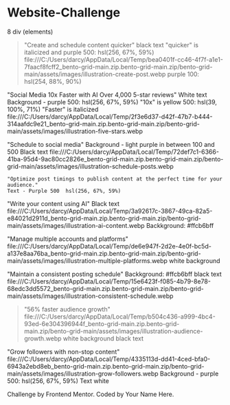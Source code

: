 # Website-Challenge
8 div (elements) 
>"Create and schedule content quicker"
>  black text
>  "quicker" is italicized and purple 500: hsl(256, 67%, 59%)
>  file:///C:/Users/darcy/AppData/Local/Temp/bea0401f-cc46-4f7f-a1e1-7faacf8fcff2_bento-grid-main.zip.bento-grid-main.zip/bento-grid-main/assets/images/illustration-create-post.webp
>  purple 100: hsl(254, 88%, 90%)

"Social Media 10x Faster with AI Over 4,000 5-star reviews"
  White text
  Background - purple 500: hsl(256, 67%, 59%) 
  "10x" is yellow 500: hsl(39, 100%, 71%)
  "Faster" is italicized 
  file:///C:/Users/darcy/AppData/Local/Temp/2f3e6d37-d42f-47b7-b444-314aafdc9e21_bento-grid-main.zip.bento-grid-main.zip/bento-grid-main/assets/images/illustration-five-stars.webp

  "Schedule to social media" 
    Background - light purple in between 100 and 500 
    Black text 
    file:///C:/Users/darcy/AppData/Local/Temp/72def7c1-6366-41ba-95d4-9ac80cc2826e_bento-grid-main.zip.bento-grid-main.zip/bento-grid-main/assets/images/illustration-schedule-posts.webp
  
    "Optimize post timings to publish content at the perfect time for your audience." 
    Text - Purple 500  hsl(256, 67%, 59%) 

"Write your content using AI"
  Black text
  file:///C:/Users/darcy/AppData/Local/Temp/3a92617c-3867-49ca-82a5-e84021d2911d_bento-grid-main.zip.bento-grid-main.zip/bento-grid-main/assets/images/illustration-ai-content.webp
  Backkground:  #ffcb6bff

"Manage multiple accounts and platforms"
  file:///C:/Users/darcy/AppData/Local/Temp/de6e947f-2d2e-4e0f-bc5d-a137e8aa76ba_bento-grid-main.zip.bento-grid-main.zip/bento-grid-main/assets/images/illustration-multiple-platforms.webp
  white background

"Maintain a consistent posting schedule"
    Backkground:  #ffcb6bff
    black text
    file:///C:/Users/darcy/AppData/Local/Temp/15e6423f-f085-4b79-8e78-68edc3dd5572_bento-grid-main.zip.bento-grid-main.zip/bento-grid-main/assets/images/illustration-consistent-schedule.webp

>"56% faster audience growth"
>  file:///C:/Users/darcy/AppData/Local/Temp/b504c436-a999-4bc4-93ed-6e304396944f_bento-grid-main.zip.bento-grid-main.zip/bento-grid-main/assets/images/illustration-audience-growth.webp
>  white background
>  black text
>
"Grow followers with non-stop content"
  file:///C:/Users/darcy/AppData/Local/Temp/4335113d-dd41-4ced-bfa0-6943a2ebd8eb_bento-grid-main.zip.bento-grid-main.zip/bento-grid-main/assets/images/illustration-grow-followers.webp
  Background - purple 500: hsl(256, 67%, 59%) 
  Text white 


>
>

Challenge by Frontend Mentor. Coded by Your Name Here.


